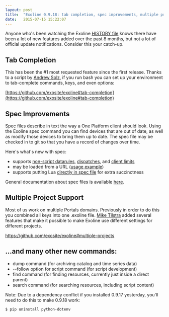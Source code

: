 ```yaml
---
layout: post
title:  "Exoline 0.9.18: tab completion, spec improvements, multiple project support"
date:   2015-07-15 15:22:07
---
```


Anyone who's been watching the Exoline [HISTORY file](https://github.com/exosite/exoline/blob/master/HISTORY.md) knows there have been a lot of new features added over the past 8 months, but not a lot of official update notifications. Consider this your catch-up.


## Tab Completion 

This has been the #1 most requested feature since the first release. Thanks to a script by [Andrew Solz](https://github.com/asolz), if you run bash you can set up your environment to tab-complete commands, keys, and even options:

[https://github.com/exosite/exoline#tab-completion](https://github.com/exosite/exoline#tab-completion)


## Spec Improvements

Spec files describe in text the way a One Platform client should look. Using the Exoline spec command you can find devices that are out of date, as well as modify those devices to bring them up to date. The spec file may be checked in to git so that you have a record of changes over time.

Here's what's new with spec:
- supports [non-script datarules](https://github.com/exosite/exoline/blob/master/test/files/spec_datarule.yaml), [dispatches](https://github.com/exosite/exoline/blob/master/test/files/spec_dispatch.yaml), and [client limits](https://github.com/exosite/exoline/blob/master/test/files/spec_client_limits.yaml)
- may be loaded from a URL ([usage example](https://github.com/exosite/exoline#spec))
- supports putting Lua [directly in spec file](https://github.com/exosite/exoline/blob/master/test/files/spec_script_embedded.yaml) for extra succinctness

General documentation about spec files is available [here](https://github.com/exosite/exoline#spec).


## Multiple Project Support

Most of us work on multiple Portals domains. Previously in order to do this you combined all keys into one .exoline file. [Mike Tilstra](https://github.com/tadpol) added several features that make it possible to make Exoline use different settings for different projects.

https://github.com/exosite/exoline#multiple-projects

## ...and many other new commands:

- dump command (for archiving catalog and time series data)
- --follow option for script command (for script development)
- find command (for finding resources, currently just inside a direct parent)
- search command (for searching resources, including script content)


Note: Due to a dependency conflict if you installed 0.9.17 yesterday, you'll need to do this to make 0.9.18 work:


```
$ pip uninstall python-dotenv
```
